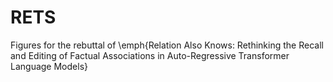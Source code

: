 # RETS
Figures for the rebuttal of \emph{Relation Also Knows: Rethinking the Recall and Editing of Factual Associations in Auto-Regressive Transformer Language Models}
